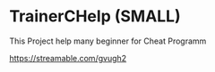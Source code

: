 # TrainerCHelp (SMALL)
This Project help many beginner for Cheat Programm

https://streamable.com/gvugh2
